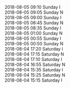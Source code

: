 2018-08-05 09:10 Sunday  I  
2018-08-05 09:05 Sunday  N  
2018-08-05 09:00 Sunday  I  
2018-08-05 08:45 Sunday  N  
2018-08-05 08:35 Sunday  I  
2018-08-05 01:00 Sunday  N  
2018-08-05 00:55 Sunday  I  
2018-08-05 00:50 Sunday  N  
2018-08-04 17:20 Saturday  I  
2018-08-04 17:15 Saturday  N  
2018-08-04 17:10 Saturday  I  
2018-08-04 16:55 Saturday  N  
2018-08-04 15:35 Saturday  I  
2018-08-04 15:25 Saturday  N  
2018-08-04 15:15 Saturday  I  
